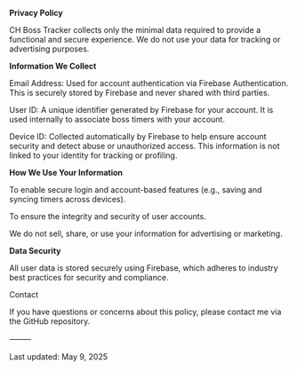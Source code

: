 **Privacy Policy**

CH Boss Tracker collects only the minimal data required to provide a functional and secure experience. We do not use your data for tracking or advertising purposes.

**Information We Collect**

Email Address: Used for account authentication via Firebase Authentication. This is securely stored by Firebase and never shared with third parties.

User ID: A unique identifier generated by Firebase for your account. It is used internally to associate boss timers with your account.
	
Device ID: Collected automatically by Firebase to help ensure account security and detect abuse or unauthorized access. This information is not linked to your identity for tracking or profiling.

**How We Use Your Information**

To enable secure login and account-based features (e.g., saving and syncing timers across devices).

To ensure the integrity and security of user accounts.

We do not sell, share, or use your information for advertising or marketing.

**Data Security**

All user data is stored securely using Firebase, which adheres to industry best practices for security and compliance.

Contact

If you have questions or concerns about this policy, please contact me via the GitHub repository.

⸻

Last updated: May 9, 2025
